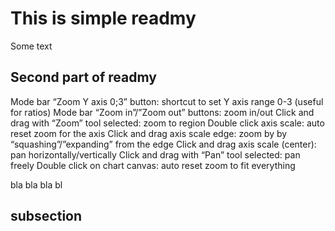 # This is simple readmy

Some text 

## Second part of readmy

Mode bar “Zoom Y axis 0;3” button: shortcut to set Y axis range 0-3 (useful for ratios)
Mode bar “Zoom in”/”Zoom out” buttons: zoom in/out
Click and drag with “Zoom” tool selected: zoom to region
Double click axis scale: auto reset zoom for the axis
Click and drag axis scale edge: zoom by by “squashing”/”expanding” from the edge
Click and drag axis scale (center): pan horizontally/vertically
Click and drag with “Pan” tool selected: pan freely
Double click on chart canvas: auto reset zoom to fit everything

bla bla bla bl

## subsection